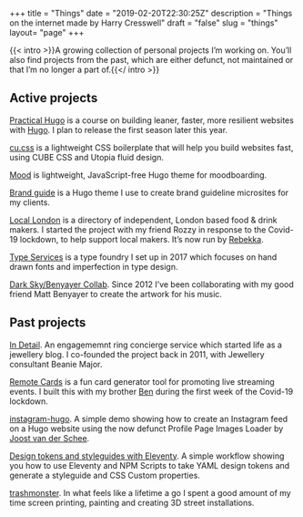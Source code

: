 +++
title = "Things"
date = "2019-02-20T22:30:25Z"
description = "Things on the internet made by Harry Cresswell"
draft = "false"
slug = "things"
layout= "page"
+++

{{< intro >}}A growing collection of personal projects I’m working on. You’ll also find projects from the past, which are either defunct, not maintained or that I’m no longer a part of.{{</ intro >}}

## Active projects

[Practical Hugo](https://practicalhugo.com) is a course on building leaner, faster, more resilient websites with [Hugo](/topics/hugo). I plan to release the first season later this year.

[cu.css](https://cu.harrycresswell.com) is a lightweight CSS boilerplate that will help you build websites fast, using CUBE CSS and Utopia fluid design.

[Mood](https://github.com/harrycresswell/mood/) is lightweight, JavaScript-free Hugo theme for moodboarding.

[Brand guide](https://design.angelinvestmentnetwork.co.uk/) is a Hugo theme I use to create brand guideline microsites for my clients.

[Local London](https://locallondon.life) is a directory of independent, London based food & drink makers. I started the project with my friend Rozzy in response to the Covid-19 lockdown, to help support local makers. It’s now run by [Rebekka](https://rebekkawrites.com/).

[Type Services](https://typeservices.co/) is a type foundry I set up in 2017 which focuses on hand drawn fonts and imperfection in type design.

[Dark Sky/Benyayer Collab](https://soundcloud.com/harrycresswell). Since 2012 I’ve been collaborating with my good friend Matt Benyayer to create the artwork for his music.


## Past projects

[In Detail](https://indtl.com/). An engagememnt ring concierge service which started life as a jewellery blog. I co-founded the project back in 2011, with Jewellery consultant Beanie Major.

[Remote Cards](https://remotecards.netlify.app/) is a fun card generator tool for promoting live streaming events. I built this with my brother [Ben](https://benmclaren.xyz/) during the first week of the Covid-19 lockdown.

[instagram-hugo](https://github.com/harrycresswell/instagram-hugo). A simple demo showing how to create an Instagram feed on a Hugo website using the now defunct Profile Page Images Loader by [Joost van der Schee](https://usecue.com/).

[Design tokens and styleguides with Eleventy](https://github.com/harrycresswell/design-tokens-eleventy). A simple workflow showing you how to use Eleventy and NPM Scripts to take YAML design tokens and generate a styleguide and CSS Custom properties.

[trashmonster](https://trashmonster.netlify.app/). In what feels like a lifetime a go I spent a good amount of my time screen printing, painting and creating 3D street installations.